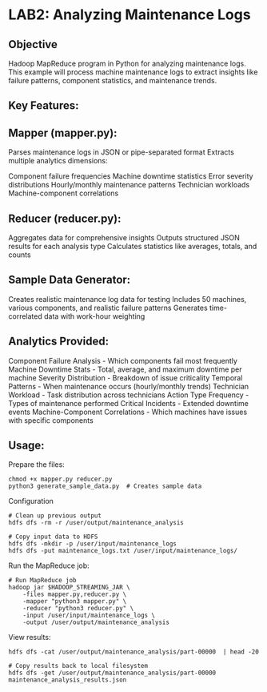 # LAB2: Analyzing Maintenance Logs

## Objective
Hadoop MapReduce program in Python for analyzing maintenance logs. This example will process machine maintenance logs to extract insights like failure patterns, component statistics, and maintenance trends.

## Key Features:

## Mapper (mapper.py):

Parses maintenance logs in JSON or pipe-separated format
Extracts multiple analytics dimensions:

Component failure frequencies
Machine downtime statistics
Error severity distributions
Hourly/monthly maintenance patterns
Technician workloads
Machine-component correlations

## Reducer (reducer.py):

Aggregates data for comprehensive insights
Outputs structured JSON results for each analysis type
Calculates statistics like averages, totals, and counts

## Sample Data Generator:

Creates realistic maintenance log data for testing
Includes 50 machines, various components, and realistic failure patterns
Generates time-correlated data with work-hour weighting

## Analytics Provided:

Component Failure Analysis - Which components fail most frequently
Machine Downtime Stats - Total, average, and maximum downtime per machine
Severity Distribution - Breakdown of issue criticality
Temporal Patterns - When maintenance occurs (hourly/monthly trends)
Technician Workload - Task distribution across technicians
Action Type Frequency - Types of maintenance performed
Critical Incidents - Extended downtime events
Machine-Component Correlations - Which machines have issues with specific components

## Usage:

Prepare the files:
```
chmod +x mapper.py reducer.py
python3 generate_sample_data.py  # Creates sample data
```

Configuration
```
# Clean up previous output
hdfs dfs -rm -r /user/output/maintenance_analysis

# Copy input data to HDFS
hdfs dfs -mkdir -p /user/input/maintenance_logs
hdfs dfs -put maintenance_logs.txt /user/input/maintenance_logs/
```

Run the MapReduce job:
```
# Run MapReduce job
hadoop jar $HADOOP_STREAMING_JAR \
    -files mapper.py,reducer.py \
    -mapper "python3 mapper.py" \
    -reducer "python3 reducer.py" \
    -input /user/input/maintenance_logs \
    -output /user/output/maintenance_analysis
```

View results:
```
hdfs dfs -cat /user/output/maintenance_analysis/part-00000  | head -20

# Copy results back to local filesystem
hdfs dfs -get /user/output/maintenance_analysis/part-00000 maintenance_analysis_results.json
```





